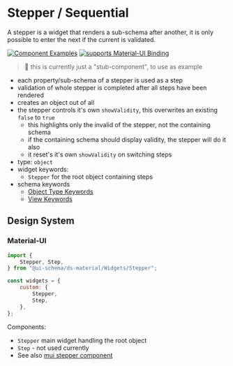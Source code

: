# Stepper / Sequential

A stepper is a widget that renders a sub-schema after another, it is only possible to enter the next if the current is validated.

[![Component Examples](https://img.shields.io/badge/Examples-green?labelColor=1d3d39&color=1a6754&logoColor=ffffff&style=flat-square)](#demo-ui-generator) [![supports Material-UI Binding](https://img.shields.io/badge/Material-green?labelColor=1a237e&color=0d47a1&logoColor=ffffff&style=flat-square&logo=mui)](#material-ui)

> 🚧 this is currently just a "stub-component", to use as example

- each property/sub-schema of a stepper is used as a step
- validation of whole stepper is completed after all steps have been rendered
- creates an object out of all
- the stepper controls it's own `showValidity`, this overwrites an existing `false` to `true`
    - this highlights only the invalid of the stepper, not the containing schema
    - if the containing schema should display validity, the stepper will do it also
    - it reset's it's own `showValidity` on switching steps
- type: `object`
- widget keywords:
    - `Stepper` for the root object containing steps
- schema keywords
    - [Object Type Keywords](/docs/schema#type-object)
    - [View Keywords](/docs/schema#view-keyword)

## Design System

### Material-UI

```js
import {
    Stepper, Step,
} from "@ui-schema/ds-material/Widgets/Stepper";

const widgets = {
    custom: {
        Stepper,
        Step,
    },
};
```

Components:

- `Stepper` main widget handling the root object
- `Step` - not used currently
- See also [mui stepper component](https://material-ui.com/components/steppers/)
